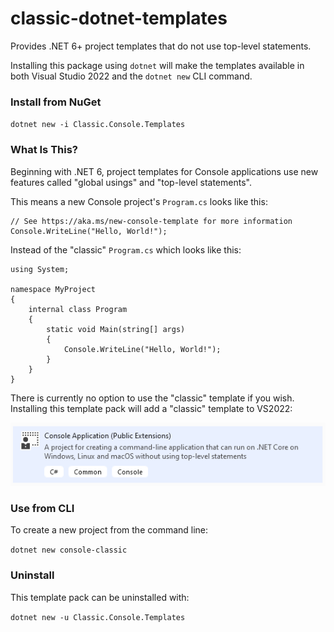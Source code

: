 # classic-dotnet-templates

Provides .NET 6+ project templates that do not use top-level statements.

Installing this package using `dotnet` will make the templates available in both Visual Studio 2022 and the `dotnet new` CLI command.

### Install from NuGet

`dotnet new -i Classic.Console.Templates`

### What Is This?

Beginning with .NET 6, project templates for Console applications use new features called "global usings" and "top-level statements".

This means a new Console project's `Program.cs` looks like this:

```
// See https://aka.ms/new-console-template for more information
Console.WriteLine("Hello, World!");
```

Instead of the "classic" `Program.cs` which looks like this:
```
using System;

namespace MyProject
{
    internal class Program
    {
        static void Main(string[] args)
        {
            Console.WriteLine("Hello, World!");
        }
    }
}
```

There is currently no option to use the "classic" template if you wish.  Installing this template pack will add a "classic" template to VS2022:

![VS2022 Screenshot](https://github.com/jpobst/classic-dotnet-templates/blob/main/docs/vs-new-project.png "VS2022 Screenshot")

### Use from CLI

To create a new project from the command line:

`dotnet new console-classic`

### Uninstall

This template pack can be uninstalled with:

`dotnet new -u Classic.Console.Templates`
